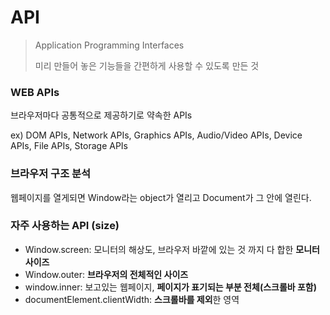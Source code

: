 # API

> Application Programming Interfaces
>
> 미리 만들어 놓은 기능들을 간편하게 사용할 수 있도록 만든 것



### WEB APIs

브라우저마다 공통적으로 제공하기로 약속한 APIs

ex) DOM APIs, Network APIs, Graphics APIs, Audio/Video APIs, Device APIs, File APIs, Storage APIs



### 브라우저 구조 분석

웹페이지를 열게되면 Window라는 object가 열리고 Document가 그 안에 열린다.



### 자주 사용하는 API (size)

- Window.screen: 모니터의 해상도, 브라우저 바깥에 있는 것 까지 다 합한 **모니터 사이즈**
- Window.outer: **브라우저의 전체적인 사이즈**
- window.inner: 보고있는 웹페이지, **페이지가 표기되는 부분 전체(스크롤바 포함)**
- documentElement.clientWidth: **스크롤바를 제외**한 영역





